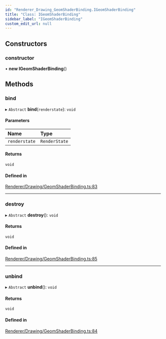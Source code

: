 ```yaml
---
id: "Renderer_Drawing_GeomShaderBinding.IGeomShaderBinding"
title: "Class: IGeomShaderBinding"
sidebar_label: "IGeomShaderBinding"
custom_edit_url: null
---
```




## Constructors

### constructor

• **new IGeomShaderBinding**()

## Methods

### bind

▸ `Abstract` **bind**(`renderstate`): `void`

#### Parameters

| Name | Type |
| :------ | :------ |
| `renderstate` | `RenderState` |

#### Returns

`void`

#### Defined in

[Renderer/Drawing/GeomShaderBinding.ts:83](https://github.com/ZeaInc/zea-engine/blob/339201283/src/Renderer/Drawing/GeomShaderBinding.ts#L83)

___

### destroy

▸ `Abstract` **destroy**(): `void`

#### Returns

`void`

#### Defined in

[Renderer/Drawing/GeomShaderBinding.ts:85](https://github.com/ZeaInc/zea-engine/blob/339201283/src/Renderer/Drawing/GeomShaderBinding.ts#L85)

___

### unbind

▸ `Abstract` **unbind**(): `void`

#### Returns

`void`

#### Defined in

[Renderer/Drawing/GeomShaderBinding.ts:84](https://github.com/ZeaInc/zea-engine/blob/339201283/src/Renderer/Drawing/GeomShaderBinding.ts#L84)

